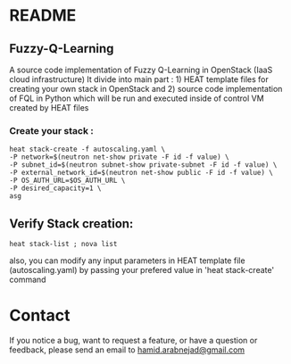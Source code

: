 
# README

## Fuzzy-Q-Learning

A source code implementation of Fuzzy Q-Learning in OpenStack (IaaS cloud infrastructure)
It divide into main part : 1) HEAT template files for creating your own stack in OpenStack and 2) source code implementation of FQL in Python which will be run and executed inside of control VM created by HEAT files

### Create your stack :

```
heat stack-create -f autoscaling.yaml \
-P network=$(neutron net-show private -F id -f value) \
-P subnet_id=$(neutron subnet-show private-subnet -F id -f value) \
-P external_network_id=$(neutron net-show public -F id -f value) \
-P OS_AUTH_URL=$OS_AUTH_URL \
-P desired_capacity=1 \
asg
```


## Verify Stack creation:
```
heat stack-list ; nova list
```

also, you can modify any input parameters in HEAT template file (autoscaling.yaml) by passing your prefered value in 'heat stack-create' command

# Contact

If you notice a bug, want to request a feature, or have a question or feedback, please send an email to hamid.arabnejad@gmail.com

